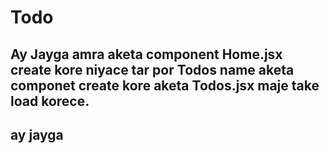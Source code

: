 # Todo

## Ay Jayga amra aketa component Home.jsx create kore niyace tar por Todos name aketa componet create kore aketa Todos.jsx maje take load korece.

## ay jayga

